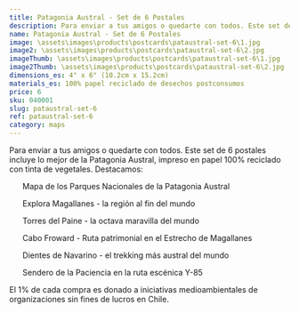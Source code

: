 ```yaml
---
title: Patagonia Austral - Set de 6 Postales
description: Para enviar a tus amigos o quedarte con todos. Este set de 6 postales incluye lo mejor de la Patagonia Austral,  impreso en papel 100% reciclado con tinta de vegetales.
name: Patagonia Austral - Set de 6 Postales
image: \assets\images\products\postcards\pataustral-set-6\1.jpg
image2: \assets\images\products\postcards\pataustral-set-6\2.jpg
imageThumb: \assets\images\products\postcards\pataustral-set-6\1.jpg
image2Thumb: \assets\images\products\postcards\pataustral-set-6\2.jpg
dimensions_es: 4" x 6" (10.2cm x 15.2cm)
materials_es: 100% papel reciclado de desechos postconsumos
price: 6
sku: 040001
slug: pataustral-set-6
ref: pataustral-set-6
category: maps
---
```

Para enviar a tus amigos o quedarte con todos. Este set de 6 postales incluye lo mejor de la Patagonia Austral,  impreso en papel 100% reciclado con tinta de vegetales. Destacamos:

<ul>Mapa de los Parques Nacionales de la Patagonia Austral</ul>
<ul>Explora Magallanes - la región al fin del mundo</ul>
<ul>Torres del Paine - la octava maravilla del mundo</ul>
<ul>Cabo Froward - Ruta patrimonial en el Estrecho de Magallanes</ul>
<ul>Dientes de Navarino - el trekking más austral del mundo</ul>
<ul>Sendero de la Paciencia en la ruta escénica Y-85</ul>

El 1% de cada compra es donado a iniciativas medioambientales de organizaciones sin fines de lucros en Chile.
